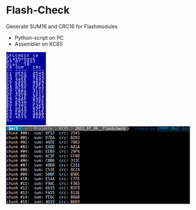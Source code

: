 # Flash-Check

Generate SUM16 and CRC16 for Flashmodules
- Python-script on PC
- Assembler on KC85

![Screenshot](Bilder/flashcheck_kc85.png)
![Screenshot](Bilder/flashcheck_pc.png)
